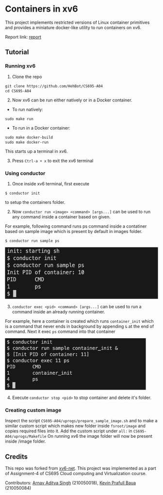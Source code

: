 Containers in xv6
=======
This project implements restricted versions of Linux container primitives and provides a miniature docker-like utility to run containers on xv6.

Report link: [report](https://drive.google.com/drive/folders/1ulcNgEvHh1ETs8ws909w-nycYTQ05LBS?usp=sharing)

## Tutorial
### Running xv6
1. Clone the repo
```
git clone https://github.com/HehBot/CS695-A04
cd CS695-A04
```

2. Now xv6 can be run either natively or in a Docker container.

- To run natively:
```
sudo make run
```
- To run in a Docker container:
```
sudo make docker-build
sudo make docker-run
```

  This starts up a terminal in xv6.

3. Press `Ctrl-a + x` to exit the xv6 terminal

### Using conductor

1. Once inside xv6 terminal, first execute
```
$ conductor init
```
to setup the containers folder.

2. Now `conductor run <image> <command> [args...]` can be used to run any command inside a container based on given.
   
For example, following command runs ps command inside a contatiner based on sample image which is present by default in images folder.
```
$ conductor run sample ps
```
<img alt="Example image demonstrating conductor run" src="/demo_imgs/run_demo.png" height="170"/>

3. `conductor exec <pid> <command> [args...]` can be used to run a command inside an already running container.

For example, here a container is created which runs `container_init` which is a command that never ends in background by appending `&` at the end of command. Next it exec `ps` command into that container

<img alt="Example image demonstrating conductor exec" src="/demo_imgs/exec_demo.png" height="170"/>

4. Execute `conductor stop <pid>` to stop container and delete it's folder.

### Creating custom image

Inspect the script `CS695-A04/uprogs/prepare_sample_image.sh` and to make a similar custom script which makes new folder inside `fsroot/image` and copies required files into it. Add the custom script under `all:` in `CS695-A04/uprogs/Makefile` On running xv6 the image folder will now be present inside /image folder.

## Credits
This repo was forked from [xv6-net](https://github.com/pandax381/xv6-net).
This project was implemented as a part of Assignment-4 of CS695 Cloud computing and Virtualization course.

Contributors: [Arnav Aditya Singh](https://github.com/HehBot) (210050018), [Kevin Prafull Baua](https://github.com/Kevinbaua) (210050084)

